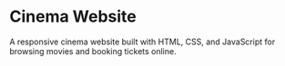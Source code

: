# Cinema Website
A responsive cinema website built with HTML, CSS, and JavaScript for browsing movies and booking tickets online.
